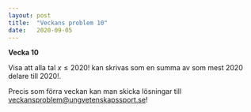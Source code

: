 ```yaml
---
layout: post
title:  "Veckans problem 10"
date:   2020-09-05
---
```

<script type="text/javascript"
        src="https://cdnjs.cloudflare.com/ajax/libs/mathjax/2.7.0/MathJax.js?config=TeX-AMS_CHTML"></script>
<script type="text/x-mathjax-config">
MathJax.Hub.Config({
tex2jax: {
inlineMath: [['$','$'], ['\\(','\\)']],
processEscapes: true},
jax: ["input/TeX","input/MathML","input/AsciiMath","output/CommonHTML"],
extensions: ["tex2jax.js","mml2jax.js","asciimath2jax.js","MathMenu.js","MathZoom.js","AssistiveMML.js", "[Contrib]/a11y/accessibility-menu.js"],
TeX: {
extensions: ["AMSmath.js","AMSsymbols.js","noErrors.js","noUndefined.js"],
equationNumbers: {
autoNumber: "AMS"
}
}
});
</script>

**Vecka 10**

Visa att alla tal $x \leq 2020!$ kan skrivas som en summa av som mest $2020$ delare till $2020!$.

Precis som förra veckan kan man skicka lösningar till
[veckansproblem@ungvetenskapssport.se](mailto:veckansproblem@ungvetenskapssport.se)!
